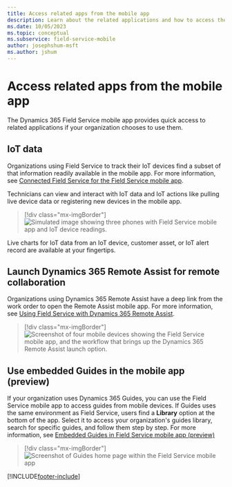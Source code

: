 ```yaml
---
title: Access related apps from the mobile app
description: Learn about the related applications and how to access them from the mobile app.
ms.date: 10/05/2023
ms.topic: conceptual
ms.subservice: field-service-mobile
author: josephshum-msft
ms.author: jshum
---
```


# Access related apps from the mobile app

The Dynamics 365 Field Service mobile app provides quick access to related applications if your organization chooses to use them.

## IoT data

Organizations using Field Service to track their IoT devices find a subset of that information readily available in the mobile app. For more information, see [Connected Field Service for the Field Service mobile app](cfs-mobile-powerapp.md).

Technicians can view and interact with IoT data and IoT actions like pulling live device data or registering new devices in the mobile app.

> [!div class="mx-imgBorder"]
> ![Simulated image showing three phones with Field Service mobile app and IoT device readings.](./media/mobile-2020-cfs.png)

Live charts for IoT data from an IoT device, customer asset, or IoT alert record are available at your fingertips.

## Launch Dynamics 365 Remote Assist for remote collaboration

Organizations using Dynamics 365 Remote Assist have a deep link from the work order to open the Remote Assist mobile app. For more information, see [Using Field Service with Dynamics 365 Remote Assist](remote-assist-hololens.md).

> [!div class="mx-imgBorder"]
> ![Screenshot of four mobile devices showing the Field Service mobile app, and the workflow that brings up the Dynamics 365 Remote Assist launch option.](./media/remote-assist-booking-deeplink.png)

## Use embedded Guides in the mobile app (preview)





If your organization uses Dynamics 365 Guides, you can use the Field Service mobile app to access guides from mobile devices. If Guides uses the same environment as Field Service, users find a **Library** option at the bottom of the app. Select it to access your organization's guides library, search for specific guides, and follow them step by step. For more information, see [Embedded Guides in Field Service mobile app (preview)](/dynamics365/mixed-reality/guides/admin-connect-field-service-mobile)

> [!div class="mx-imgBorder"]
> ![Screenshot of Guides home page within the Field Service mobile app](./media/mobile-newux-related-guides-home.png)

[!INCLUDE[footer-include](../../includes/footer-banner.md)]

